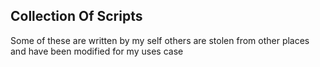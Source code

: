 ## Collection Of Scripts

Some of these are written by my self others are stolen from other places and have been modified for my uses case